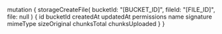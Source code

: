 mutation {
    storageCreateFile(
        bucketId: "[BUCKET_ID]",
        fileId: "[FILE_ID]",
        file: null
    ) {
        id
        bucketId
        createdAt
        updatedAt
        permissions
        name
        signature
        mimeType
        sizeOriginal
        chunksTotal
        chunksUploaded
    }
}